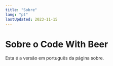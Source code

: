 ```yaml
---
title: "Sobre"
lang: "pt"
lastUpdated: 2023-11-15
---
```


# Sobre o Code With Beer

Esta é a versão em português da página sobre.

